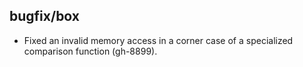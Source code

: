 ## bugfix/box

* Fixed an invalid memory access in a corner case of a specialized comparison
  function (gh-8899).
